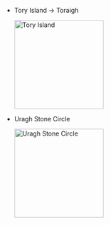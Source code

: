 <!--- LOC --->
- Tory Island -> Toraigh

	<img src="https://upload.wikimedia.org/wikipedia/commons/4/44/Tory_island1.jpg" alt="Tory Island" width="200"  />
	
<!--- LOC --->
- Uragh Stone Circle
	
	<img src ="https://upload.wikimedia.org/wikipedia/commons/8/80/Uragh_Stone_Circle_%282%29.jpg" alt="Uragh Stone Circle" width="200" />